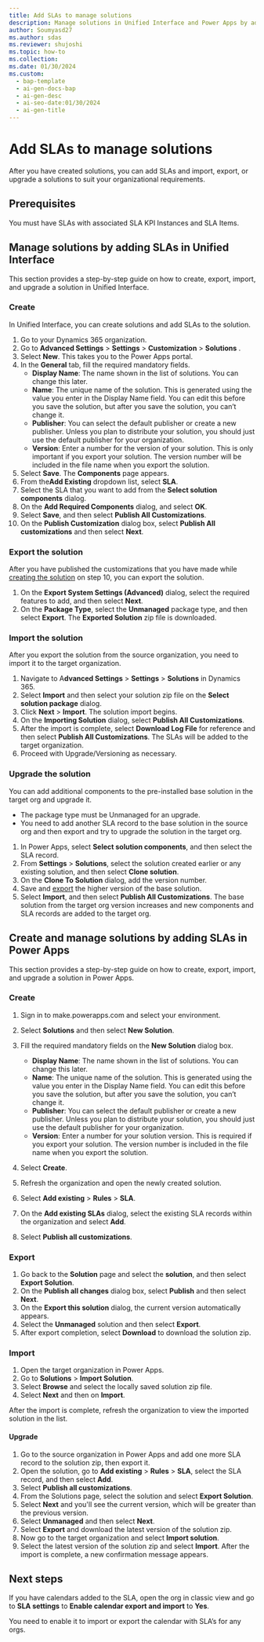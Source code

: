 ```yaml
---
title: Add SLAs to manage solutions
description: Manage solutions in Unified Interface and Power Apps by adding SLAs. Learn how to create, export, import, and upgrade solutions with detailed instructions.
author: Soumyasd27
ms.author: sdas
ms.reviewer: shujoshi
ms.topic: how-to
ms.collection:
ms.date: 01/30/2024
ms.custom:
  - bap-template
  - ai-gen-docs-bap
  - ai-gen-desc
  - ai-seo-date:01/30/2024
  - ai-gen-title
---
```


# Add SLAs to manage solutions

After you have created solutions, you can add SLAs and import, export, or upgrade a solutions to suit your organizational requirements.

## Prerequisites

You must have SLAs with associated SLA KPI Instances and SLA Items.

## Manage solutions by adding SLAs in Unified Interface

This section provides a step-by-step guide on how to create, export, import, and upgrade a solution in Unified Interface.

### Create

In Unified Interface, you can create solutions and add SLAs to the solution.

1. Go to your Dynamics 365 organization.
2. Go to **Advanced Settings** > **Settings** > **Customization** > **Solutions** .
3. Select **New**. This takes you to the Power Apps portal.
4. In the **General** tab, fill the required mandatory fields.
    - **Display Name**: The name shown in the list of solutions. You can change this later. 
    - **Name**: The unique name of the solution. This is generated using the value you enter in the Display Name field. You can edit this before you save the solution, but after you save the solution, you can’t change it.
    - **Publisher**: You can select the default publisher or create a new publisher. Unless you plan to distribute your solution, you should just use the default publisher for your organization.
    - **Version**: Enter a number for the version of your solution. This is only important if you export your solution. The version number will be included in the file name when you export the solution.
5. Select **Save**. The **Components** page appears.
6. From the**Add Existing** dropdown list, select **SLA**.
7. Select the SLA that you want to add from the **Select solution components** dialog.
8. On the **Add Required Components** dialog, and select **OK**.
9. Select **Save**, and then select **Publish All Customizations**.
10. On the **Publish Customization** dialog box, select **Publish All customizations** and then select **Next**.

### Export the solution

After you have published the customizations that you have made while [creating the solution](#create) on step 10, you can export the solution.

1. On the **Export System Settings (Advanced)** dialog, select the required features to add, and then select **Next**.
1. On the **Package Type**, select the **Unmanaged** package type, and then select **Export**.
The **Exported Solution** zip file is downloaded.

### Import the solution

After you export the solution from the source organization, you need to import it to the target organization.

1. Navigate to A**dvanced Settings** > **Settings** > **Solutions** in Dynamics 365.
2. Select **Import**  and then select your solution zip file on the **Select solution package** dialog.
3. Click **Next** > **Import**. The solution import begins.
4. On the **Importing Solution** dialog, select **Publish All Customizations**.
5. After the import is complete, select **Download Log File** for reference and then select **Publish All Customizations**. The SLAs will be added to the target organization.
6. Proceed with Upgrade/Versioning as necessary.

### Upgrade the solution

You can add additional components to the pre-installed base solution in the target org and upgrade it. 
- The package type must be Unmanaged for an upgrade. 
- You need to add another SLA record to the base solution in the source org and then export and try to upgrade the solution in the target org.

1. In Power Apps, select **Select solution components**, and then select the SLA record.
2. From **Settings** > **Solutions**, select the solution created  earlier or any existing solution, and then select **Clone solution**.
3. On the **Clone To Solution** dialog, add the version number.
4. Save and [export](#export-the-solution) the higher version of the base solution.
5. Select **Import**, and then select **Publish All Customizations**.
The base solution from the target org version increases and new components and SLA records are added to the target org.

## Create and manage solutions by adding SLAs in Power Apps

This section provides a step-by-step guide on how to create, export, import, and upgrade a solution in Power Apps.

### Create

1. Sign in to make.powerapps.com and select your environment.
1. Select **Solutions** and then select  **New Solution**.
1. Fill the required mandatory fields on the **New Solution** dialog box.
    - **Display Name**: The name shown in the list of solutions. You can change this later.
    - **Name**: The unique name of the solution. This is generated using the value you enter in the Display Name field. You can edit this before you save the solution, but after you save the solution, you can’t change it.
    - **Publisher**: You can select the default publisher or create a new publisher. Unless you plan to distribute your solution, you should just use the default publisher for your organization.
    - **Version**: Enter a number for your solution version. This is required if you export your solution. The version number is included in the file name when you export the solution.
  
1. Select **Create**.
1. Refresh the organization and open the newly created solution.
1. Select **Add existing** > **Rules** > **SLA**.
1. On the **Add existing SLAs** dialog, select the existing SLA records within the organization and select **Add**.
1. Select **Publish all customizations**.

### Export

1. Go back to the **Solution** page and select the **solution**, and then select **Export Solution**.
1. On the **Publish all changes** dialog box, select **Publish** and then select **Next**.
1. On the **Export this solution** dialog, the current version automatically appears.
1. Select the **Unmanaged** solution and then select **Export**.
1. After export completion, select **Download** to download the solution zip.

### Import

1. Open the target organization in Power Apps.
1. Go to **Solutions** > **Import Solution**.
1. Select **Browse** and select the locally saved solution zip file.
1. Select **Next** and then on **Import**.

After the import is complete, refresh the organization to view the imported solution in the list.

#### Upgrade

1. Go to the source organization in Power Apps and add one more SLA record to the solution zip, then export it.
1. Open the solution, go to **Add existing** > **Rules** > **SLA**, select the SLA record, and then select **Add**.
1. Select **Publish all customizations**.
1. From the Solutions page, select the solution and select **Export Solution**.
1. Select **Next** and you'll see the current version, which will be greater than the previous version.
1. Select **Unmanaged** and then select **Next**.
1. Select **Export** and download the latest version of the solution zip.
1. Now go to the target organization and select **Import solution**.
1. Select the latest version of the solution zip and select **Import**.
After the import is complete, a new confirmation message appears.

## Next steps

If you have calendars added to the SLA, open the org in classic view and go to **SLA settings** to **Enable calendar export and import** to **Yes**.

You need to enable it to import or export the calendar with SLA’s for any orgs.
